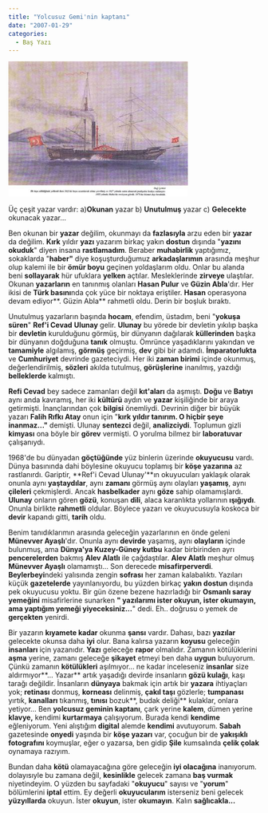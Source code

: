 ```yaml
---
title: "Yolcusuz Gemi'nin kaptanı"
date: "2007-01-29"
categories: 
  - Baş Yazı
---
```


[![image016.jpg](../uploads/2007/08/image016.jpg)](../uploads/2007/08/image016.jpg "image016.jpg")

Üç çeşit yazar vardır: a)**Okunan** yazar b) **Unutulmuş** yazar c) **Gelecekte** okunacak yazar...

Ben okunan bir **yazar** değilim, okunmayı da **fazlasıyla** arzu eden bir **yazar** da değilim. **Kırk** yıldır **yazı** yazarım birkaç yakın **dostun** dışında "**yazını okuduk**" diyen insana **rastlamadım**. Beraber **muhabirlik** yaptığımız, sokaklarda "**haber"** diye koşuşturduğumuz **arkadaşlarımın** arasında meşhur olup kalemi ile bir **ömür boyu** geçinen yoldaşlarım oldu. Onlar bu alanda beni **sollayarak** hür ufuklara **yelken** açtılar. Mesleklerinde **zirveye** ulaştılar. Okunan **yazarların** en tanınmış olanları **Hasan Pulur** ve **Güzin Abla**'dır. Her ikisi de **Türk basını**nda çok yüce bir noktaya eriştiler. **Hasan** operasyona devam ediyor**. Güzin Abla** rahmetli oldu. Derin bir boşluk bıraktı.

Unutulmuş yazarların başında **hocam**, efendim, üstadım, beni "**yokuşa süren**" **Ref'i Cevad** **Ulunay** gelir. **Ulunay** bu yörede bir devletin yıkılıp başka bir **devletin** kurulduğunu görmüş, bir dünyanın dağılarak **küllerinden** başka bir dünyanın doğduğuna **tanık** olmuştu. Ömrünce yaşadıklarını yakından ve **tamamiyle** algılamış, **görmüş** geçirmiş, **dev** gibi bir adamdı. **İmparatorlukta** ve **Cumhuriyet** devrinde gazeteciydi. Her iki **zaman birimi** içinde okunmuş, değerlendirilmiş, **sözleri** akılda tutulmuş, **görüşlerine** inanılmış, yazdığı **belleklerde** kalmıştı.

**Refi Cevad** bey sadece zamanları değil **kıt'aları** da aşmıştı. **Doğu** ve **Batıyı** aynı anda kavramış, her iki **kültürü** aydın ve **yazar** kişiliğinde bir araya getirmişti. İnançlarından çok **bilgisi** önemliydi. Devrinin diğer bir büyük yazarı **Falih Rıfkı Atay** onun için "**kırk yıldır tanırım. O hiçbir şeye inanmaz..."** demişti. Ulunay **sentezci** değil, **analizciydi**. Toplumun gizli **kimyası** ona böyle bir **görev** vermişti. O yorulma bilmez bir **laboratuvar** çalışanıydı.

1968'de bu dünyadan **göçtüğünde** yüz binlerin üzerinde **okuyucusu** vardı. Dünya basınında dahi böylesine okuyucu toplamış bir **köşe yazarına** az rastlanırdı. Gariptir, **Ref'i Cevad Ulunay'**ın okuyucuları yaklaşık olarak onunla aynı **yaştaydılar**, aynı **zamanı** görmüş aynı olayları **yaşamış**, aynı **çileleri** çekmişlerdi. Ancak **hasbelkader** aynı **göze** sahip olamamışlardı. **Ulunay** onların gören **gözü**, konuşan **dili**, alaca karanlıkta yollarının **ışığıydı**. Onunla birlikte **rahmetli** oldular. Böylece yazarı ve okuyucusuyla koskoca bir **devir** kapandı gitti, **tarih** oldu.

Benim tanıdıklarımın arasında geleceğin yazarlarının en önde geleni **Münevver Ayaşlı**'dır. Onunla aynı **devirde** yaşamış, aynı **olayların** içinde bulunmuş, ama **Dünya'ya Kuzey-Güney kutbu** kadar birbirinden ayrı **pencerelerden** bakmış **Alev Alatlı** ile çağdaştılar. **Alev Alatlı** meşhur olmuş **Münevver Ayaşlı** olamamıştı... Son derecede **misafirperverdi**. **Beylerbeyi**ndeki yalısında zengin **sofrası** her zaman kalabalıktı. Yazıları küçük **gazetelerde** yayınlanıyordu, bu yüzden birkaç **yakın dostun** dışında pek okuyucusu yoktu. Bir gün özene bezene hazırladığı bir **Osmanlı saray yemeğini** misafirlerine sunarken **" yazılarımı ister okuyun, ister okumayın, ama yaptığım yemeği yiyeceksiniz...**" dedi. Eh.. doğrusu o yemek de **gerçekten** yenirdi.

Bir yazarın **kıyamete kadar** okunma **şansı** vardır. Dahası, bazı **yazılar** gelecekte okunsa daha **iyi** olur. Bana kalırsa yazarın **koyusu** geleceğin **insanları** için yazanıdır. **Yazı** geleceğe **rapor** olmalıdır. Zamanın kötülüklerini **aşma** yerine, zamanı geleceğe **şikayet** etmeyi ben daha **uygun** buluyorum. Çünkü zamanın **kötülükleri** aşılmıyor... ne kadar inceleseniz **insanlar** size aldırmıyor**... Yazar** artık yaşadığı devirde insanların **gözü kulağı**, kaşı tarağı değildir. İnsanların **dünyaya** bakmak için artık bir **yazara** ihtiyaçları yok; **retinası** donmuş, **korneası** delinmiş, **çakıl taşı** gözlerle; **tumpanası** yırtık, **kanalları** tıkanmış, **tınısı** bozuk**, budak deliği** kulaklar, onlara yetiyor... Ben **yolcusuz geminin kaptanı**, çark yerine **kalem**, dümen yerine **klavye,** kendimi **kurtarmaya** çalışıyorum. Burada kendi **kendime** eğleniyorum. Yeni alıştığım **digital** alemde **kendimi** avutuyorum. **Sabah** gazetesinde **onyedi** yaşında bir **köşe yazarı** var, çocuğun bir de **yakışıklı fotografını** koymuşlar, eğer o yazarsa, ben gidip **Şile** kumsalında **çelik çolak** oynamaya razıyım.

Bundan daha **kötü** olamayacağına göre geleceğin **iyi olacağına** inanıyorum. dolayısıyle bu zamana değil, **kesinlikle** gelecek zamana **baş vurmak** niyetindeyim. O yüzden bu sayfadaki "**okuyucu**" sayısı ve "**yorum**" bölümlerini **iptal** ettim. Ey değerli **okuyucularım** isterseniz beni gelecek **yüzyıllarda** okuyun. İster **okuyun**, ister **okumayın**. Kalın **sağlıcakla...**
